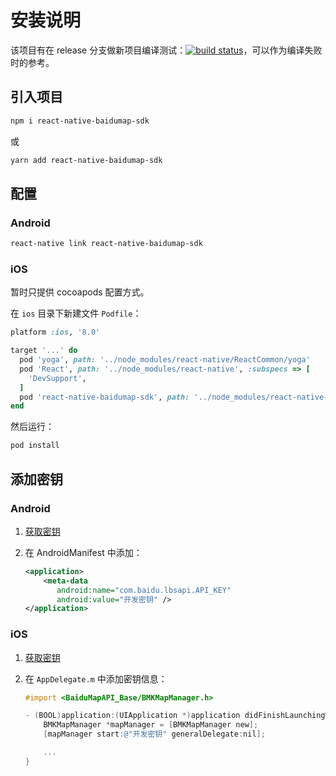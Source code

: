 # 安装说明
该项目有在 release 分支做新项目编译测试：[![build status][build-badge]][build]，可以作为编译失败时的参考。

## 引入项目
```bash
npm i react-native-baidumap-sdk
```
或
```bash
yarn add react-native-baidumap-sdk
```

## 配置

### Android
```bash
react-native link react-native-baidumap-sdk
```

### iOS
暂时只提供 cocoapods 配置方式。

在 `ios` 目录下新建文件 `Podfile`：

```ruby
platform :ios, '8.0'

target '...' do
  pod 'yoga', path: '../node_modules/react-native/ReactCommon/yoga'
  pod 'React', path: '../node_modules/react-native', :subspecs => [
    'DevSupport',
  ]
  pod 'react-native-baidumap-sdk', path: '../node_modules/react-native-baidumap-sdk/lib/ios'
end
```

然后运行：
```bash
pod install
```

## 添加密钥

### Android
1. [获取密钥](http://lbsyun.baidu.com/index.php?title=androidsdk/guide/create-project/ak)
2. 在 AndroidManifest 中添加：

   ```xml
   <application>  
       <meta-data  
          android:name="com.baidu.lbsapi.API_KEY"  
          android:value="开发密钥" />  
   </application>
   ```

### iOS
1. [获取密钥](http://lbsyun.baidu.com/index.php?title=iossdk/guide/create-project/ak)
2. 在 `AppDelegate.m` 中添加密钥信息：

   ```objective-c
   #import <BaiduMapAPI_Base/BMKMapManager.h>

   - (BOOL)application:(UIApplication *)application didFinishLaunchingWithOptions:(NSDictionary *)launchOptions {
       BMKMapManager *mapManager = [BMKMapManager new];
       [mapManager start:@"开发密钥" generalDelegate:nil];

       ...
   }
   ```

[build-badge]: https://travis-ci.org/qiuxiang/react-native-baidumap-sdk.svg?branch=release
[build]: https://travis-ci.org/qiuxiang/react-native-baidumap-sdk